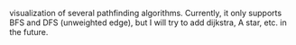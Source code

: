 visualization of several pathfinding algorithms. Currently, it only supports BFS and DFS (unweighted edge), but I will try to add dijkstra, A star, etc. in the future.
